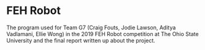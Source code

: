 # FEH Robot
The program used for Team G7 (Craig Fouts, Jodie Lawson, Aditya Vadlamani, Ellie Wong) in the 2019 FEH Robot competition at The Ohio State University and the final report written up about the project.
